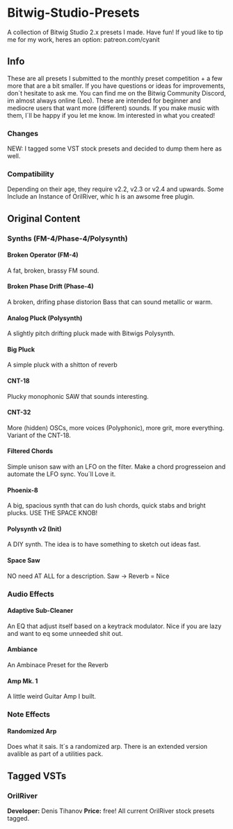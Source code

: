 # Bitwig-Studio-Presets
A collection of Bitwig Studio 2.x presets I made. Have fun!
If youd like to tip me for my work, heres an option: patreon.com/cyanit

## Info
These are all presets I submitted to the monthly preset competition + a few more that are a bit smaller. If you have questions or ideas for improvements, don´t hesitate to ask me. You can find me on the Bitwig Community Discord, im almost always online (Leo).
These are intended for beginner and mediocre users that want more (different) sounds. 
If you make music with them, I´ll be happy if you let me know. Im interested in what you created!

### Changes
NEW: I tagged some VST stock presets and decided to dump them here as well.

### Compatibility
Depending on their age, they require v2.2, v2.3 or v2.4 and upwards.
Some Include an Instance of OrilRiver, whic h is an awsome free plugin. 

## Original Content
### Synths (FM-4/Phase-4/Polysynth)
#### Broken Operator (FM-4)
A fat, broken, brassy FM sound.

#### Broken Phase Drift (Phase-4)
A broken, drifing phase distorion Bass that can sound metallic or warm.

#### Analog Pluck (Polysynth)
A slightly pitch drifting pluck made with Bitwigs Polysynth.

#### Big Pluck
A simple pluck with a shitton of reverb

#### CNT-18
Plucky monophonic SAW that sounds interesting.

#### CNT-32
More (hidden) OSCs, more voices (Polyphonic), more grit, more everything. Variant of the CNT-18. 

#### Filtered Chords
Simple unison saw with an LFO on the filter. Make a chord progresseion and automate the LFO sync. You´ll Love it.

#### Phoenix-8
A big, spacious synth that can do lush chords, quick stabs and bright plucks. USE THE SPACE KNOB!

#### Polysynth v2 (Init)
A DIY synth. The idea is to have something to sketch out ideas fast.

#### Space Saw
NO need AT ALL for a description. Saw -> Reverb = Nice



### Audio Effects
#### Adaptive Sub-Cleaner
An EQ that adjust itself based on a keytrack modulator. Nice if you are lazy and want to eq some unneeded shit out.

#### Ambiance
An Ambinace Preset for the Reverb

#### Amp Mk. 1
A little weird Guitar Amp I built.

### Note Effects
#### Randomized Arp
Does what it sais. It´s a randomized arp.
There is an extended version avalible as part of a utilities pack.

## Tagged VSTs
### OrilRiver
**Developer:** Denis Tihanov
**Price:** free!
All current OrilRiver stock presets tagged. 

